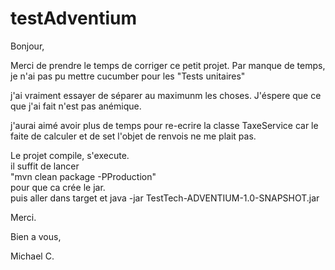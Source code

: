 # testAdventium

Bonjour,

Merci de prendre le temps de corriger ce petit projet.
Par manque de temps, je n'ai pas pu mettre cucumber pour les "Tests unitaires" 

j'ai vraiment essayer de séparer au maximunm les choses.
J'éspere que ce que j'ai fait n'est pas anémique.

j'aurai aimé avoir plus de temps pour re-ecrire la classe TaxeService car le faite de calculer et de set l'objet de renvois ne me plait pas.


Le projet compile, s'execute.  
il suffit de lancer   
"mvn clean package -PProduction"  
pour que ca crée le jar.  
puis aller dans target et java -jar TestTech-ADVENTIUM-1.0-SNAPSHOT.jar

Merci.

Bien a vous,

Michael C.
